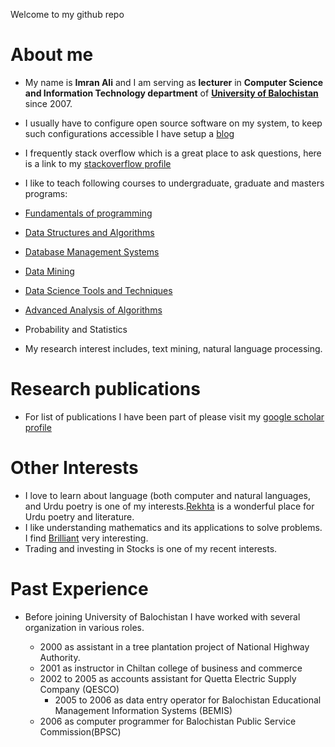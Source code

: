 Welcome to my github repo

# About me

- My name is **Imran Ali** and I am serving as **lecturer** in **Computer Science and Information Technology department** of **[University of Balochistan](http://web.uob.edu.pk/uob/index.php)** since 2007.
- I usually have to configure open source software on my system, to keep such configurations accessible I have setup a [blog](https://beyond2013.github.io/cmdcfg)
- I frequently stack overflow which is a great place to ask questions, here is a link to my [stackoverflow profile](https://stackoverflow.com/users/923194/imran-ali?tab=profile)
- I like to teach following courses to undergraduate, graduate and masters programs:

- [Fundamentals of programming](https://github.com/beyond2013/progintro)
- [Data Structures and Algorithms](https://github.com/beyond2013/dsa)
- [Database Management Systems](https://github.com/beyond2013/dbs)
- [Data Mining](https://github.com/beyond2013/datamining)
- [Data Science Tools and Techniques](https://github.com/beyond2013/DataScience)
- [Advanced Analysis of Algorithms](https://github.com/beyond2013/AlgoAnalysis)
- Probability and Statistics

- My research interest includes, text mining, natural language processing.

# Research publications

- For list of publications I have been part of please visit my [google scholar profile](https://scholar.google.com/citations?user=uGTl_jIAAAAJ&hl=en)

# Other Interests

- I love to learn about language (both computer and natural languages, and Urdu poetry is one of my interests.[Rekhta](https://rekhta.org/) is a wonderful place for Urdu poetry and literature.
- I like understanding mathematics and its applications to solve problems. I find [Brilliant](https://brilliant.org/) very interesting.
- Trading and investing in Stocks is one of my recent interests.

# Past Experience

- Before joining University of Balochistan I have worked with several organization in various roles.

  + 2000 as assistant in a tree plantation project of National Highway Authority.
  + 2001 as instructor in Chiltan college of business and commerce
  + 2002 to 2005 as accounts assistant for Quetta Electric Supply Company (QESCO)
	+ 2005 to 2006 as data entry operator for Balochistan Educational Management Information Systems (BEMIS)
  + 2006 as computer programmer for Balochistan Public Service Commission(BPSC)

